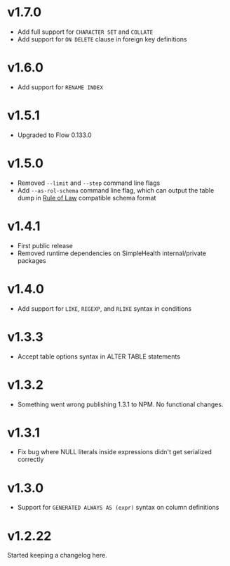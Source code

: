 # v1.7.0

- Add full support for `CHARACTER SET` and `COLLATE`
- Add support for `ON DELETE` clause in foreign key definitions

# v1.6.0

- Add support for `RENAME INDEX`

# v1.5.1

- Upgraded to Flow 0.133.0

# v1.5.0

- Removed `--limit` and `--step` command line flags
- Add `--as-rol-schema` command line flag, which can output the table dump in
  [Rule of Law](https://github.com/nvie/rule-of-law) compatible schema format

# v1.4.1

- First public release
- Removed runtime dependencies on SimpleHealth internal/private packages

# v1.4.0

- Add support for `LIKE`, `REGEXP`, and `RLIKE` syntax in conditions

# v1.3.3

- Accept table options syntax in ALTER TABLE statements

# v1.3.2

- Something went wrong publishing 1.3.1 to NPM. No functional changes.

# v1.3.1

- Fix bug where NULL literals inside expressions didn't get serialized
  correctly

# v1.3.0

- Support for `GENERATED ALWAYS AS (expr)` syntax on column definitions

# v1.2.22

Started keeping a changelog here.
